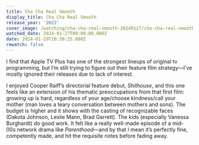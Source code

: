 ```yaml
---
title: Cha Cha Real Smooth
display_title: Cha Cha Real Smooth
release_year: '2022'
cover_image: /watching/cha-cha-real-smooth-20240127/cha-cha-real-smooth.jpg
watched_date: 2024-01-27T00:00:00.000Z
date: 2024-01-29T20:39:25.000Z
rewatch: false
---
```

I find that Apple TV Plus has one of the strongest lineups of original tv programming, but I’m still trying to figure out their feature film strategy—I’ve mostly ignored their releases due to lack of interest.

I enjoyed Cooper Raiff’s directorial feature debut, _Shithouse_, and this one feels like an extension of his thematic preoccupations from that first film: growing up is hard, regardless of your age/choose kindness/call your mother (man loves a teary conversation between mothers and sons). The budget is higher and it shows with the casting of recognizable faces (Dakota Johnson, Leslie Mann, Brad Garrett). The kids (especially Vanessa Burghardt) do good work. It felt like a really well-made episode of a mid-00s network drama like _Parenthood_—and by that I mean it’s perfectly fine, competently made, and hit the requisite notes before fading away.
